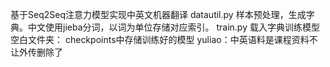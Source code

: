 基于Seq2Seq注意力模型实现中英文机器翻译
datautil.py 样本预处理，生成字典。中文使用jieba分词，以词为单位存储对应索引。
train.py 载入字典训练模型 
空白文件夹：
checkpoints中存储训练好的模型 
yuliao：中英语料是课程资料不让外传删除了